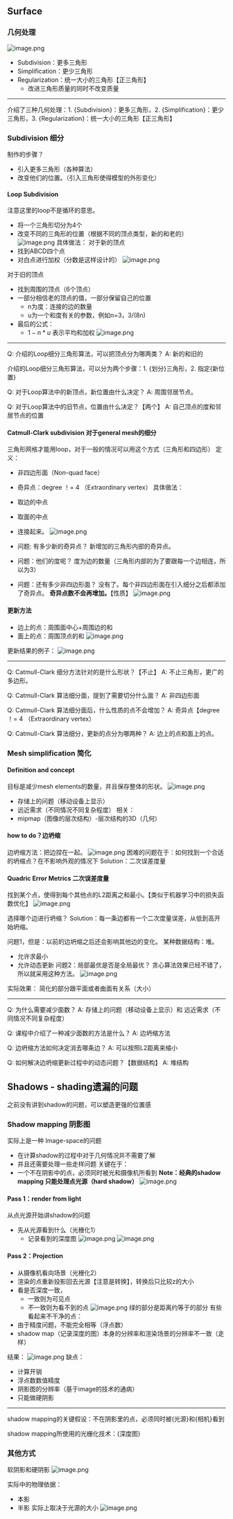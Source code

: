 ## Surface
### 几何处理
![image.png](https://picbed-1305808788.cos.ap-chengdu.myqcloud.com/img/20241024211237.png)
- Subdivision：更多三角形
- Simplification：更少三角形
- Regularization：统一大小的三角形【正三角形】
	- 改进三角形质量的同时不改变质量

---

介绍了三种几何处理：1. {Subdivision}：更多三角形，2. {Simplification}：更少三角形，3. {Regularization}：统一大小的三角形【正三角形】
<!--ID: 1731328416358-->



### Subdivision 细分
制作的步骤？
- 引入更多三角形（各种算法）
- 改变他们的位置。（引入三角形使得模型的外形变化）
#### Loop Subdivision
注意这里的loop不是循环的意思。
- 将一个三角形切分为4个
- 改变不同的三角形的位置（根据不同的顶点类型，新的和老的）
![image.png](https://picbed-1305808788.cos.ap-chengdu.myqcloud.com/img/20241025113416.png)
具体做法：
对于新的顶点
- 找到ABCD四个点
- 对白点进行加权（分数是这样设计的）
![image.png](https://picbed-1305808788.cos.ap-chengdu.myqcloud.com/img/20241025113626.png)

对于旧的顶点
- 找到周围的顶点（6个顶点）
- 一部分相信老的顶点的值，一部分保留自己的位置
	- n为度：连接的边的数量
	- u为一个和度有关的参数，例如n=3，3/(8n)
- 最后的公式：
	- $1-n*u$ 表示平均和加权
![image.png](https://picbed-1305808788.cos.ap-chengdu.myqcloud.com/img/20241025113930.png)

---

Q: 介绍的Loop细分三角形算法，可以把顶点分为哪两类？
A: 新的和旧的
<!--ID: 1731328416325-->


介绍的Loop细分三角形算法，可以分为两个步骤：1. {划分}三角形，2. 指定{新位置}
<!--ID: 1731328416361-->


Q: 对于Loop算法中的新顶点，新位置由什么决定？
A: 周围邻居节点。
<!--ID: 1731328416330-->


Q: 对于Loop算法中的旧节点，位置由什么决定？【两个】
A: 自己顶点的度和邻居节点的位置
<!--ID: 1731328416333-->



#### Catmull-Clark subdivision 对于general mesh的细分
三角形网格才能用loop，对于一般的情况可以用这个方式（三角形和四边形）
定义：
- 非四边形面（Non-quad face）
- 奇异点：degree  ！= 4 （Extraordinary vertex）
具体做法：
- 取边的中点
- 取面的中点
- 连接起来。
![image.png](https://picbed-1305808788.cos.ap-chengdu.myqcloud.com/img/20241025150940.png)

- 问题: 有多少新的奇异点？
新增加的三角形内部的奇异点。
- 问题：他们的度呢？
度为边的数量（三角形内部的为了要跟每一个边相连，所以为3）
- 问题：还有多少非四边形面？
没有了。每个非四边形面在引入细分之后都添加了奇异点。
**奇异点数不会再增加。**【性质】
![image.png](https://picbed-1305808788.cos.ap-chengdu.myqcloud.com/img/20241025151333.png)
#### 更新方法
- 边上的点：周围面中心+周围边的和
- 面上的点：周围顶点的和
![image.png](https://picbed-1305808788.cos.ap-chengdu.myqcloud.com/img/20241025151709.png)

更新结果的例子：
![image.png](https://picbed-1305808788.cos.ap-chengdu.myqcloud.com/img/20241025151824.png)

---

Q: Catmull-Clark 细分方法针对的是什么形状？【不止】
A: 不止三角形，更广的多边形。
<!--ID: 1731328416335-->


Q: Catmull-Clark 算法细分面，提到了需要切分什么面？
A: 非四边形面
<!--ID: 1731328416338-->


Q: Catmull-Clark 算法细分面后，什么性质的点不会增加？
A: 奇异点【degree  ！= 4 （Extraordinary vertex）
<!--ID: 1731328416341-->


Q: Catmull-Clark 算法细分，更新的点分为哪两种？
A: 边上的点和面上的点。
<!--ID: 1731328416344-->


### Mesh simplification 简化
#### Definition and concept
目标是减少mesh elements的数量，并且保存整体的形状。
![image.png](https://picbed-1305808788.cos.ap-chengdu.myqcloud.com/img/20241025152217.png)
- 存储上的问题（移动设备上显示）
- 远近需求（不同情况不同复杂程度）
相关：
- mipmap（图像的层次结构）-层次结构的3D（几何）
#### how to do？边坍缩
边坍缩方法：把边捏在一起。
![image.png](https://picbed-1305808788.cos.ap-chengdu.myqcloud.com/img/20241025152554.png)
困难的问题在于：如何找到一个合适的坍缩点？在不影响外观的情况下
Solution：二次误差度量
#### Quadric Error Metrics 二次误差度量
找到某个点，使得到每个其他点的L2距离之和最小。【类似于机器学习中的损失函数优化】
![image.png](https://picbed-1305808788.cos.ap-chengdu.myqcloud.com/img/20241025152959.png)

选择哪个边进行坍缩？
Solution：每一条边都有一个二次度量误差，从低到高开始坍缩。

问题1，但是：以前的边坍缩之后还会影响其他边的变化。
某种数据结构：堆。
- 允许求最小
- 允许动态更新
问题2：局部最优是否是全局最优？
贪心算法效果已经不错了，所以就采用这种方法。
![image.png](https://picbed-1305808788.cos.ap-chengdu.myqcloud.com/img/20241025153506.png)

实际效果：
简化的部分跟平面或者曲面有关系（大小）

---

Q: 为什么需要减少面数？
A: 存储上的问题（移动设备上显示）和 远近需求（不同情况不同复杂程度）
<!--ID: 1731328416347-->


Q: 课程中介绍了一种减少面数的方法是什么？
A: 边坍缩方法
<!--ID: 1731328416349-->


Q: 边坍缩方法如何决定消去哪条边？
A: 可以按照L2距离来缩小
<!--ID: 1731328416352-->


Q: 如何解决边坍缩更新过程中的动态问题？【数据结构】
A: 堆结构
<!--ID: 1731328416355-->


## Shadows - shading遗漏的问题
之前没有讲到shadow的问题，可以塑造更强的位置感
### Shadow mapping 阴影图
实际上是一种 Image-space的问题
- 在计算shadow的过程中对于几何情况并不需要了解
- 并且还需要处理一些走样问题
关键在于：
- 一个不在阴影中的点，必须同时被光和摄像机所看到
**Note：经典的shadow mapping 只能处理点光源（hard shadow）**
![image.png](https://picbed-1305808788.cos.ap-chengdu.myqcloud.com/img/20241111202945.png)

#### Pass 1：render from light
从点光源开始讲shadow的问题
- 先从光源看到什么（光栅化1）
	- 记录看到的深度图
![image.png](https://picbed-1305808788.cos.ap-chengdu.myqcloud.com/img/20241025160259.png)
![image.png](https://picbed-1305808788.cos.ap-chengdu.myqcloud.com/img/20241025160328.png)

#### Pass 2：Projection
- 从摄像机看向场景（光栅化2）
- 渲染的点重新投影回去光源【注意是转换】，转换后只比较z的大小
- 看是否深度一致，
	- 一致则为可见点
	- 不一致则为看不到的点
![image.png](https://picbed-1305808788.cos.ap-chengdu.myqcloud.com/img/20241025160700.png)
绿的部分是距离约等于的部分
有些看起来不干净的点：
- 由于精度问题，不能完全相等（浮点数）
- shadow map（记录深度的图）本身的分辨率和渲染场景的分辨率不一致（走样）

结果：
![image.png](https://picbed-1305808788.cos.ap-chengdu.myqcloud.com/img/20241025161022.png)
缺点：
- 计算开销
- 浮点数数值精度
- 阴影图的分辨率（基于image的技术的通病）
- 只能做硬阴影

---

shadow mapping的关键假设：不在阴影里的点，必须同时被{光源}和{相机}看到
<!--ID: 1731328416364-->


shadow mapping所使用的光栅化技术：{深度图}
<!--ID: 1731328416367-->


### 其他方式
软阴影和硬阴影
![image.png](https://picbed-1305808788.cos.ap-chengdu.myqcloud.com/img/20241025161518.png)

实际中的物理依据：
- 本影
- 半影
实际上取决于光源的大小
![image.png](https://picbed-1305808788.cos.ap-chengdu.myqcloud.com/img/20241025161502.png)
